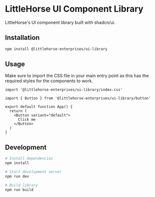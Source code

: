 # LittleHorse UI Component Library

LittleHorse's UI component library built with shadcn/ui.

## Installation

```bash
npm install @littlehorse-enterprises/ui-library
```

## Usage

Make sure to import the CSS file in your main entry point as this has the required styles for the components to work.

```tsx
import '@littlehorse-enterprises/ui-library/index.css'
```

```tsx
import { Button } from '@littlehorse-enterprises/ui-library/button'

export default function App() {
  return (
    <Button variant="default">
      Click me
    </Button>
  )
}
```

## Development

```bash
# Install dependencies
npm install

# Start development server
npm run dev

# Build library
npm run build
```
